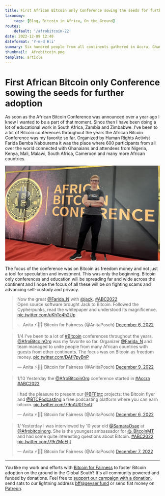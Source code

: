 ```yaml
---
title: First African Bitcoin only Conference sowing the seeds for further adoption
taxonomy:
    tags: [Blog, Bitcoin in Africa, On the Ground]
routes:
    default: '/afrobitcoin-22'
date: 2022-12-09 12:40
dateformat: 'Y-m-d H:i'
summary: Six hundred people from all continents gathered in Accra, Ghana for the first African Bitcoin conference including Jack Dorsey former CEO of Twitter.
thumbnail: _Afrobitcoin.png
template: article
---
```



# First African Bitcoin only Conference sowing the seeds for further adoption

As soon as the African Bitcoin Conference was announced over a year ago I knew I wanted to be a part of that moment. Since then I have been doing a lot of educational work in South Africa, Zambia and Zimbabwe. I've been to a lot of Bitcoin conferences throughout the years the African Bitcoin Conference was my favorite so far. Organized by Human Rights Activist Farida Bemba Nabourema it was the place where 600 participants from all over the world connected with Ghanaians and attendees from Nigeria, Kenya, Mali, Malawi, South Africa, Cameroon and many more African countries.

![](_Afrobitcoin.png)

The focus of the conference was on Bitcoin as freedom money and not just a tool for speculation and investment. This was only the beginning. Bitcoin only conferences and education will be spreading far and wide across the continent and I hope the focus of all these will be on fighting scams and advancing self-custody and privacy.

<blockquote class="twitter-tweet"><p lang="en" dir="ltr">Now the great <a href="https://twitter.com/Farida_N?ref_src=twsrc%5Etfw">@Farida_N</a> with <a href="https://twitter.com/jack?ref_src=twsrc%5Etfw">@jack</a>. <a href="https://twitter.com/hashtag/ABC2022?src=hash&amp;ref_src=twsrc%5Etfw">#ABC2022</a><br>Open source software brought Jack to Bitcoin. Followed the Cypherpunks, read the whitepaper and understood its magnificence. <a href="https://t.co/uKhTe4h2Up">pic.twitter.com/uKhTe4h2Up</a></p>&mdash; Anita ⚡🏳️‍🌈 Bitcoin for Fairness (@AnitaPosch) <a href="https://twitter.com/AnitaPosch/status/1600076366887591937?ref_src=twsrc%5Etfw">December 6, 2022</a></blockquote> <script async src="https://platform.twitter.com/widgets.js" charset="utf-8"></script>

<blockquote class="twitter-tweet"><p lang="en" dir="ltr">1/4 I&#39;ve been to a lot of <a href="https://twitter.com/hashtag/Bitcoin?src=hash&amp;ref_src=twsrc%5Etfw">#Bitcoin</a> conferences throughout the years. <a href="https://twitter.com/AfroBitcoinOrg?ref_src=twsrc%5Etfw">@AfroBitcoinOrg</a> was my favorite so far. Organizer <a href="https://twitter.com/Farida_N?ref_src=twsrc%5Etfw">@Farida_N</a> and team managed to unite people from many African countries with guests from other continents. The focus was on Bitcoin as freedom money. <a href="https://t.co/DAfI7pyBnP">pic.twitter.com/DAfI7pyBnP</a></p>&mdash; Anita ⚡🏳️‍🌈 Bitcoin for Fairness (@AnitaPosch) <a href="https://twitter.com/AnitaPosch/status/1601244314767597571?ref_src=twsrc%5Etfw">December 9, 2022</a></blockquote> <script async src="https://platform.twitter.com/widgets.js" charset="utf-8"></script>

<blockquote class="twitter-tweet"><p lang="en" dir="ltr">1/10 Yesterday the <a href="https://twitter.com/AfroBitcoinOrg?ref_src=twsrc%5Etfw">@AfroBitcoinOrg</a> conference started in <a href="https://twitter.com/hashtag/Accra?src=hash&amp;ref_src=twsrc%5Etfw">#Accra</a> <a href="https://twitter.com/hashtag/ABC2022?src=hash&amp;ref_src=twsrc%5Etfw">#ABC2022</a> <br><br>I had the pleasure to present our <a href="https://twitter.com/BFFbtc?ref_src=twsrc%5Etfw">@BFFbtc</a> projects: the Bitcoin flyer and <a href="https://twitter.com/BTCPodcasting?ref_src=twsrc%5Etfw">@BTCPodcasting</a> a free podcasting platform where you can earn bitcoin. <a href="https://t.co/79nAU0T5vU">pic.twitter.com/79nAU0T5vU</a></p>&mdash; Anita ⚡🏳️‍🌈 Bitcoin for Fairness (@AnitaPosch) <a href="https://twitter.com/AnitaPosch/status/1600026279398490114?ref_src=twsrc%5Etfw">December 6, 2022</a></blockquote> <script async src="https://platform.twitter.com/widgets.js" charset="utf-8"></script>

<blockquote class="twitter-tweet"><p lang="en" dir="ltr">1/ Yesterday I was interviewed by 10 year old <a href="https://twitter.com/SamaraOsae?ref_src=twsrc%5Etfw">@SamaraOsae</a> at <a href="https://twitter.com/AfroBitcoinOrg?ref_src=twsrc%5Etfw">@Afrobitcoinorg</a>. She is the youngest ambassador for <a href="https://twitter.com/_BitcoinMt?ref_src=twsrc%5Etfw">@_BitcoinMT</a> and had some quite interesting questions about Bitcoin. <a href="https://twitter.com/hashtag/ABC2022?src=hash&amp;ref_src=twsrc%5Etfw">#ABC2022</a> <a href="https://t.co/79rZMcEtjt">pic.twitter.com/79rZMcEtjt</a></p>&mdash; Anita ⚡🏳️‍🌈 Bitcoin for Fairness (@AnitaPosch) <a href="https://twitter.com/AnitaPosch/status/1600441876171182080?ref_src=twsrc%5Etfw">December 7, 2022</a></blockquote> <script async src="https://platform.twitter.com/widgets.js" charset="utf-8"></script>


---
You like my work and efforts with [Bitcoin for Fairness](https://bffbtc.org) to foster Bitcoin adoption on the ground in the Global South? It's all community powered and funded by donations. Feel free to [support our campaign with a donation](https://anita.link/geyser), send sats to our lightning address bff@geyser.fund or send fiat money on [Patreon](https://patreon.com/anitaposch).
